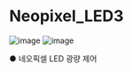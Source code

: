 # Neopixel_LED3

![image](https://github.com/user-attachments/assets/ae39779c-5699-4871-ad87-2d29bab11df0)
![image](https://github.com/user-attachments/assets/c90c8235-8117-48bb-b551-9e6aa036c6f4)


● 네오픽셀 LED 광량 제어

